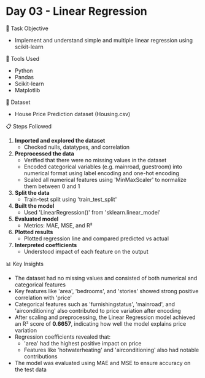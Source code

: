 # Day 03 - Linear Regression

📌 Task Objective
- Implement and understand simple and multiple linear regression using scikit-learn

🧰 Tools Used
- Python
- Pandas
- Scikit-learn
- Matplotlib

📂 Dataset
- House Price Prediction dataset (Housing.csv)

📋 Steps Followed
1. **Imported and explored the dataset**
   - Checked nulls, datatypes, and correlation
2. **Preprocessed the data**
   - Verified that there were no missing values in the dataset
   - Encoded categorical variables (e.g. mainroad, guestroom) into numerical format using label encoding and one-hot encoding
   - Scaled all numerical features using 'MinMaxScaler' to normalize them between 0 and 1
4. **Split the data**
   - Train-test split using 'train_test_split'
5. **Built the model**
   - Used 'LinearRegression()' from 'sklearn.linear_model'
6. **Evaluated model**
   - Metrics: MAE, MSE, and R²
7. **Plotted results**
   - Plotted regression line and compared predicted vs actual
8. **Interpreted coefficients**
   - Understood impact of each feature on the output

📊 Key Insights
- The dataset had no missing values and consisted of both numerical and categorical features
- Key features like 'area', 'bedrooms', and 'stories' showed strong positive correlation with 'price'
- Categorical features such as 'furnishingstatus', 'mainroad', and 'airconditioning' also contributed to price variation after encoding
- After scaling and preprocessing, the Linear Regression model achieved an R² score of **0.6657**, indicating how well the model explains price variation
- Regression coefficients revealed that:
  - 'area' had the highest positive impact on price
  - Features like 'hotwaterheating' and 'airconditioning' also had notable contributions
- The model was evaluated using MAE and MSE to ensure accuracy on the test data

